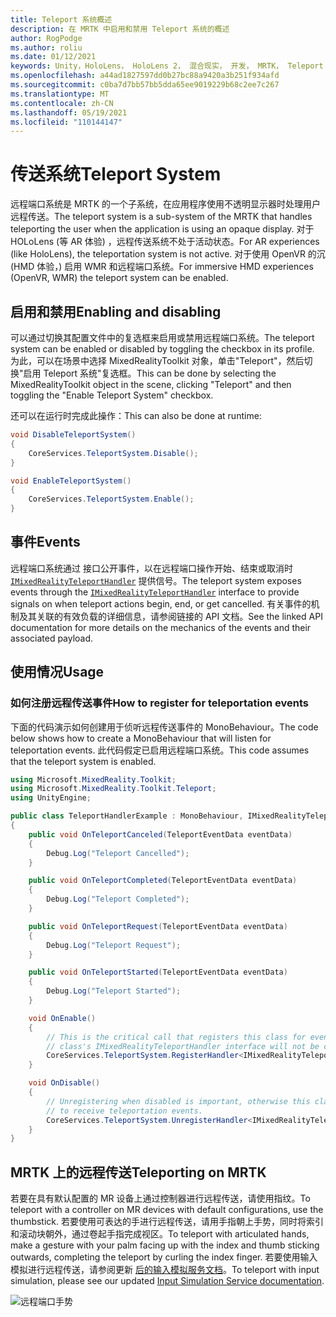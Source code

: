 ```yaml
---
title: Teleport 系统概述
description: 在 MRTK 中启用和禁用 Teleport 系统的概述
author: RogPodge
ms.author: roliu
ms.date: 01/12/2021
keywords: Unity，HoloLens， HoloLens 2， 混合现实， 开发， MRTK， Teleport 系统，
ms.openlocfilehash: a44ad1827597dd0b27bc88a9420a3b251f934afd
ms.sourcegitcommit: c0ba7d7bb57bb5dda65ee9019229b68c2ee7c267
ms.translationtype: MT
ms.contentlocale: zh-CN
ms.lasthandoff: 05/19/2021
ms.locfileid: "110144147"
---
```

# <a name="teleport-system"></a><span data-ttu-id="c79af-104">传送系统</span><span class="sxs-lookup"><span data-stu-id="c79af-104">Teleport System</span></span>

<span data-ttu-id="c79af-105">远程端口系统是 MRTK 的一个子系统，在应用程序使用不透明显示器时处理用户远程传送。</span><span class="sxs-lookup"><span data-stu-id="c79af-105">The teleport system is a sub-system of the MRTK that handles teleporting the user when the application is using an opaque display.</span></span> <span data-ttu-id="c79af-106">对于 HOLoLens (等 AR 体验) ，远程传送系统不处于活动状态。</span><span class="sxs-lookup"><span data-stu-id="c79af-106">For AR experiences (like HoloLens), the teleportation system is not active.</span></span> <span data-ttu-id="c79af-107">对于使用 OpenVR 的沉 (HMD 体验，) 启用 WMR 和远程端口系统。</span><span class="sxs-lookup"><span data-stu-id="c79af-107">For immersive HMD experiences (OpenVR, WMR) the teleport system can be enabled.</span></span>

## <a name="enabling-and-disabling"></a><span data-ttu-id="c79af-108">启用和禁用</span><span class="sxs-lookup"><span data-stu-id="c79af-108">Enabling and disabling</span></span>

<span data-ttu-id="c79af-109">可以通过切换其配置文件中的复选框来启用或禁用远程端口系统。</span><span class="sxs-lookup"><span data-stu-id="c79af-109">The teleport system can be enabled or disabled by toggling the checkbox in its profile.</span></span>
<span data-ttu-id="c79af-110">为此，可以在场景中选择 MixedRealityToolkit 对象，单击"Teleport"，然后切换"启用 Teleport 系统"复选框。</span><span class="sxs-lookup"><span data-stu-id="c79af-110">This can be done by selecting the MixedRealityToolkit object in the scene, clicking "Teleport" and then toggling the "Enable Teleport System" checkbox.</span></span>

<span data-ttu-id="c79af-111">还可以在运行时完成此操作：</span><span class="sxs-lookup"><span data-stu-id="c79af-111">This can also be done at runtime:</span></span>

```c#
void DisableTeleportSystem()
{
    CoreServices.TeleportSystem.Disable();
}

void EnableTeleportSystem()
{
    CoreServices.TeleportSystem.Enable();
}
```

## <a name="events"></a><span data-ttu-id="c79af-112">事件</span><span class="sxs-lookup"><span data-stu-id="c79af-112">Events</span></span>

<span data-ttu-id="c79af-113">远程端口系统通过 接口公开事件，以在远程端口操作开始、结束或取消时 [`IMixedRealityTeleportHandler`](xref:Microsoft.MixedReality.Toolkit.Teleport.IMixedRealityTeleportHandler) 提供信号。</span><span class="sxs-lookup"><span data-stu-id="c79af-113">The teleport system exposes events through the [`IMixedRealityTeleportHandler`](xref:Microsoft.MixedReality.Toolkit.Teleport.IMixedRealityTeleportHandler) interface to provide signals on when teleport actions begin, end, or get cancelled.</span></span>
<span data-ttu-id="c79af-114">有关事件的机制及其关联的有效负载的详细信息，请参阅链接的 API 文档。</span><span class="sxs-lookup"><span data-stu-id="c79af-114">See the linked API documentation for more details on the mechanics of the events and their associated payload.</span></span>

## <a name="usage"></a><span data-ttu-id="c79af-115">使用情况</span><span class="sxs-lookup"><span data-stu-id="c79af-115">Usage</span></span>

### <a name="how-to-register-for-teleportation-events"></a><span data-ttu-id="c79af-116">如何注册远程传送事件</span><span class="sxs-lookup"><span data-stu-id="c79af-116">How to register for teleportation events</span></span>

<span data-ttu-id="c79af-117">下面的代码演示如何创建用于侦听远程传送事件的 MonoBehaviour。</span><span class="sxs-lookup"><span data-stu-id="c79af-117">The code below shows how to create a MonoBehaviour that will listen for teleportation events.</span></span> <span data-ttu-id="c79af-118">此代码假定已启用远程端口系统。</span><span class="sxs-lookup"><span data-stu-id="c79af-118">This code assumes that the teleport system is enabled.</span></span>

```c#
using Microsoft.MixedReality.Toolkit;
using Microsoft.MixedReality.Toolkit.Teleport;
using UnityEngine;

public class TeleportHandlerExample : MonoBehaviour, IMixedRealityTeleportHandler
{
    public void OnTeleportCanceled(TeleportEventData eventData)
    {
        Debug.Log("Teleport Cancelled");
    }

    public void OnTeleportCompleted(TeleportEventData eventData)
    {
        Debug.Log("Teleport Completed");
    }

    public void OnTeleportRequest(TeleportEventData eventData)
    {
        Debug.Log("Teleport Request");
    }

    public void OnTeleportStarted(TeleportEventData eventData)
    {
        Debug.Log("Teleport Started");
    }

    void OnEnable()
    {
        // This is the critical call that registers this class for events. Without this
        // class's IMixedRealityTeleportHandler interface will not be called.
        CoreServices.TeleportSystem.RegisterHandler<IMixedRealityTeleportHandler>(this);
    }

    void OnDisable()
    {
        // Unregistering when disabled is important, otherwise this class will continue
        // to receive teleportation events.
        CoreServices.TeleportSystem.UnregisterHandler<IMixedRealityTeleportHandler>(this);
    }
}
```

## <a name="teleporting-on-mrtk"></a><span data-ttu-id="c79af-119">MRTK 上的远程传送</span><span class="sxs-lookup"><span data-stu-id="c79af-119">Teleporting on MRTK</span></span>

<span data-ttu-id="c79af-120">若要在具有默认配置的 MR 设备上通过控制器进行远程传送，请使用指纹。</span><span class="sxs-lookup"><span data-stu-id="c79af-120">To teleport with a controller on MR devices with default configurations, use the thumbstick.</span></span> <span data-ttu-id="c79af-121">若要使用可表达的手进行远程传送，请用手指朝上手势，同时将索引和滚动块朝外，通过卷起手指完成视区。</span><span class="sxs-lookup"><span data-stu-id="c79af-121">To teleport with articulated hands, make a gesture with your palm facing up with the index and thumb sticking outwards, completing the teleport by curling the index finger.</span></span> <span data-ttu-id="c79af-122">若要使用输入模拟进行远程传送，请参阅更新 [后的输入模拟服务文档](../input-simulation/input-simulation-service.md)。</span><span class="sxs-lookup"><span data-stu-id="c79af-122">To teleport with input simulation, please see our updated [Input Simulation Service documentation](../input-simulation/input-simulation-service.md).</span></span>

  ![远程端口手势](../images/teleport/handteleport.gif)